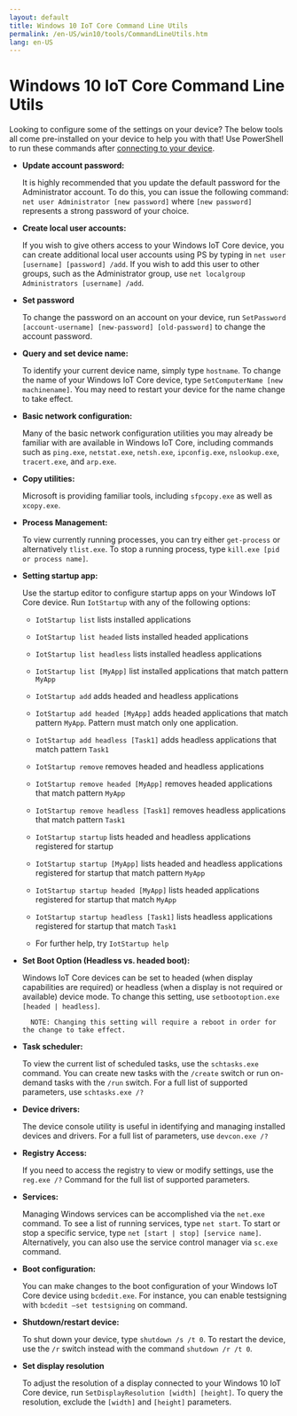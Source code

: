 ```yaml
---
layout: default
title: Windows 10 IoT Core Command Line Utils
permalink: /en-US/win10/tools/CommandLineUtils.htm
lang: en-US
---
```


# Windows 10 IoT Core Command Line Utils

Looking to configure some of the settings on your device? The below tools all come pre-installed on your device to help you with that! Use PowerShell to run these commands after [connecting to your device]({{site.baseurl}}/{{page.lang}}/win10/samples/PowerShell.htm).

* **Update account password:**

	It is highly recommended that you update the default password for the Administrator account. To do this, you can issue the following command: `net user Administrator [new password]` where `[new password]` represents a strong password of your choice.

* **Create local user accounts:**

	If you wish to give others access to your Windows IoT Core device, you can create additional local user accounts using PS by typing in `net user [username] [password] /add`. If you wish to add this user to other groups, such as the Administrator group, use `net localgroup Administrators [username] /add`.

* **Set password**

	To change the password on an account on your device, run `SetPassword [account-username] [new-password] [old-password]` to change the account password.

* **Query and set device name:**

	To identify your current device name, simply type `hostname`. To change the name of your Windows IoT Core device, type `SetComputerName [new machinename]`. You may need to restart your device for the name change to take effect.

* **Basic network configuration:**

	Many of the basic network configuration utilities you may already be familiar with are available in Windows IoT Core, including commands such as `ping.exe`, `netstat.exe`, `netsh.exe`, `ipconfig.exe`, `nslookup.exe`, `tracert.exe`, and `arp.exe`.

* **Copy utilities:**

	Microsoft is providing familiar tools, including `sfpcopy.exe` as well as `xcopy.exe`.

* **Process Management:**

	To view currently running processes, you can try either `get-process` or alternatively `tlist.exe`. To stop a running process, type `kill.exe [pid or process name]`.

* **Setting startup app:**

	Use the startup editor to configure startup apps on your Windows IoT Core device. Run `IotStartup` with any of the following options:

	* `IotStartup list` lists installed applications

    * `IotStartup list headed` lists installed headed applications

    * `IotStartup list headless` lists installed headless applications

    * `IotStartup list [MyApp]` list installed applications that match pattern `MyApp`

    * `IotStartup add` adds headed and headless applications

    * `IotStartup add headed [MyApp]` adds headed applications that match pattern `MyApp`.  Pattern must match only one application.

    * `IotStartup add headless [Task1]` adds headless applications that match pattern `Task1`

    * `IotStartup remove` removes headed and headless applications

    * `IotStartup remove headed [MyApp]` removes headed applications that match pattern `MyApp`

    * `IotStartup remove headless [Task1]` removes headless applications that match pattern `Task1`

    * `IotStartup startup` lists headed and headless applications registered for startup

    * `IotStartup startup [MyApp]` lists headed and headless applications registered for startup that match pattern `MyApp`

    * `IotStartup startup headed [MyApp]` lists headed applications registered for startup that match `MyApp`

    * `IotStartup startup headless [Task1]` lists headless applications registered for startup that match `Task1`

	* For further help, try `IotStartup help`

* **Set Boot Option (Headless vs. headed boot):**

	Windows IoT Core devices can be set to headed (when display capabilities are required) or headless (when a display is not required or available) device mode. To change this setting, use `setbootoption.exe [headed | headless]`.

		NOTE: Changing this setting will require a reboot in order for the change to take effect.

* **Task scheduler:**

	To view the current list of scheduled tasks, use the `schtasks.exe` command. You can create new tasks with the `/create` switch or run on-demand tasks with the `/run` switch. For a full list of supported parameters, use `schtasks.exe /?`

* **Device drivers:**

	The device console utility is useful in identifying and managing installed devices and drivers. For a full list of parameters, use `devcon.exe /?`

* **Registry Access:**

	If you need to access the registry to view or modify settings, use the `reg.exe /?` Command for the full list of supported parameters.

* **Services:**

	Managing Windows services can be accomplished via the `net.exe` command. To see a list of running services, type `net start`. To start or stop a specific service, type `net [start | stop] [service name]`. Alternatively, you can also use the service control manager via `sc.exe` command.

* **Boot configuration:**

	You can make changes to the boot configuration of your Windows IoT Core device using `bcdedit.exe`. For instance, you can enable testsigning with `bcdedit –set testsigning` on command.

* **Shutdown/restart device:**

	To shut down your device, type `shutdown /s /t 0`. To restart the device, use the `/r` switch instead with the command `shutdown /r /t 0`.

* **Set display resolution**

	To adjust the resolution of a display connected to your Windows 10 IoT Core device, run `SetDisplayResolution [width] [height]`. To query the resolution, exclude the `[width]` and `[height]` parameters.
